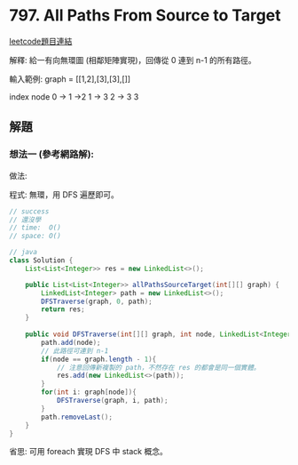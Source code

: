 # 797. All Paths From Source to Target

[leetcode題目連結](https://leetcode.com/problems/all-paths-from-source-to-target/)

解釋: 給一有向無環圖 (相鄰矩陣實現)，回傳從 0 連到 n-1 的所有路徑。

輸入範例: 
graph = [[1,2],[3],[3],[]]

index   node
0       -> 1 ->2
1       -> 3
2       -> 3
3

## 解題

### 想法一 (參考網路解):

做法:

程式: 無環，用 DFS 遍歷即可。

```java
// success
// 還沒學
// time:  O()
// space: O()

// java
class Solution {
    List<List<Integer>> res = new LinkedList<>();

    public List<List<Integer>> allPathsSourceTarget(int[][] graph) {
        LinkedList<Integer> path = new LinkedList<>();
        DFSTraverse(graph, 0, path);
        return res;
    }
    
    public void DFSTraverse(int[][] graph, int node, LinkedList<Integer> path){
        path.add(node);
        // 此路徑可連到 n-1
        if(node == graph.length - 1){
            // 注意回傳新複製的 path，不然存在 res 的都會是同一個實體。
            res.add(new LinkedList<>(path));
        }
        for(int i: graph[node]){
            DFSTraverse(graph, i, path);
        }
        path.removeLast();
    }
}
```

省思: 可用 foreach 實現 DFS 中 stack 概念。

<!--

<br/>

### 想法二:

做法:

程式:

```c++
// success
// time:  O()
// space: O()


```

省思: 

<br/>

<!--
### 網路解一:

```c++

```
-->
